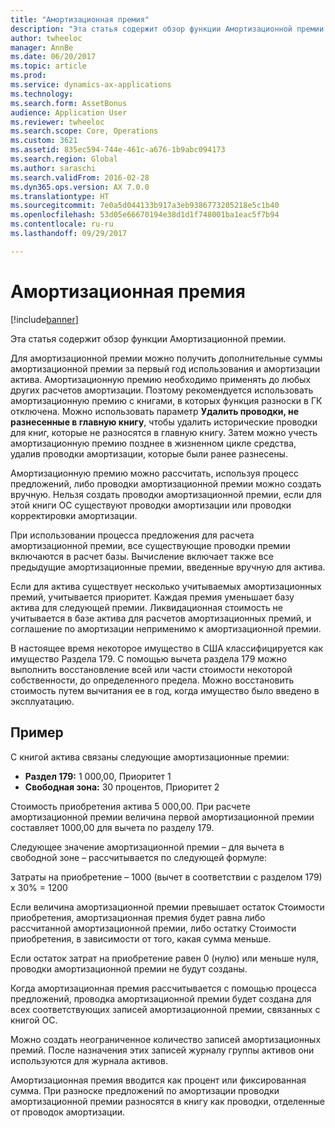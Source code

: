```yaml
---
title: "Амортизационная премия"
description: "Эта статья содержит обзор функции Амортизационной премии."
author: twheeloc
manager: AnnBe
ms.date: 06/20/2017
ms.topic: article
ms.prod: 
ms.service: dynamics-ax-applications
ms.technology: 
ms.search.form: AssetBonus
audience: Application User
ms.reviewer: twheeloc
ms.search.scope: Core, Operations
ms.custom: 3621
ms.assetid: 835ec594-744e-461c-a676-1b9abc094173
ms.search.region: Global
ms.author: saraschi
ms.search.validFrom: 2016-02-28
ms.dyn365.ops.version: AX 7.0.0
ms.translationtype: HT
ms.sourcegitcommit: 7e0a5d044133b917a3eb9386773205218e5c1b40
ms.openlocfilehash: 53d05e66670194e38d1d1f748001ba1eac5f7b94
ms.contentlocale: ru-ru
ms.lasthandoff: 09/29/2017

---
```


# <a name="bonus-depreciation"></a>Амортизационная премия

[!include[banner](../includes/banner.md)]


Эта статья содержит обзор функции Амортизационной премии.

Для амортизационной премии можно получить дополнительные суммы амортизационной премии за первый год использования и амортизации актива. Амортизационную премию необходимо применять до любых других расчетов амортизации. Поэтому рекомендуется использовать амортизационную премию с книгами, в которых функция разноски в ГК отключена. Можно использовать параметр **Удалить проводки, не разнесенные в главную книгу**, чтобы удалить исторические проводки для книг, которые не разносятся в главную книгу. Затем можно учесть амортизационную премию позднее в жизненном цикле средства, удалив проводки амортизации, которые были ранее разнесены. 

Амортизационную премию можно рассчитать, используя процесс предложений, либо проводки амортизационной премии можно создать вручную. Нельзя создать проводки амортизационной премии, если для этой книги ОС существуют проводки амортизации или проводки корректировки амортизации.

При использовании процесса предложения для расчета амортизационной премии, все существующие проводки премии включаются в расчет базы. Вычисление включает также все предыдущие амортизационные премии, введенные вручную для актива. 

Если для актива существует несколько учитываемых амортизационных премий, учитывается приоритет. Каждая премия уменьшает базу актива для следующей премии. Ликвидационная стоимость не учитывается в базе актива для расчетов амортизационных премий, и соглашение по амортизации неприменимо к амортизационной премии. 

В настоящее время некоторое имущество в США классифицируется как имущество Раздела 179. С помощью вычета раздела 179 можно выполнить восстановление всей или части стоимости некоторой собственности, до определенного предела. Можно восстановить стоимость путем вычитания ее в год, когда имущество было введено в эксплуатацию.

## <a name="example"></a>Пример
С книгой актива связаны следующие амортизационные премии:

-   **Раздел 179:** 1 000,00, Приоритет 1
-   **Свободная зона:** 30 процентов, Приоритет 2

Стоимость приобретения актива 5 000,00. При расчете амортизационной премии величина первой амортизационной премии составляет 1000,00 для вычета по разделу 179. 

Следующее значение амортизационной премии – для вычета в свободной зоне – рассчитывается по следующей формуле: 

Затраты на приобретение – 1000 (вычет в соответствии с разделом 179) x 30% = 1200 

Если величина амортизационной премии превышает остаток Стоимости приобретения, амортизационная премия будет равна либо рассчитанной амортизационной премии, либо остатку Стоимости приобретения, в зависимости от того, какая сумма меньше. 

Если остаток затрат на приобретение равен 0 (нулю) или меньше нуля, проводки амортизационной премии не будут созданы. 

Когда амортизационная премия рассчитывается с помощью процесса предложений, проводка амортизационной премии будет создана для всех соответствующих записей амортизационной премии, связанных с книгой ОС. 

Можно создать неограниченное количество записей амортизационных премий. После назначения этих записей журналу группы активов они используются для журнала активов. 

Амортизационная премия вводится как процент или фиксированная сумма. При разноске предложений по амортизации проводки амортизационной премии разносятся в книгу как проводки, отделенные от проводок амортизации.




